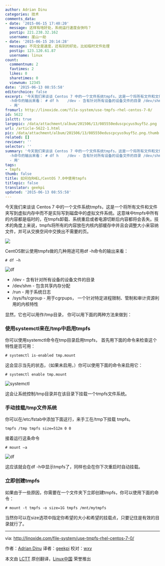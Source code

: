 ```yaml
---
author: Adrian Dinu
categories: 技术
comments_data:
- date: '2015-06-15 17:40:20'
  message: 这样有啥好处，系统运行速度会快吗？
  postip: 221.238.32.162
  username: 崖山一劫
- date: '2015-06-15 20:14:28'
  message: 不完全是速度，还有别的好处，比如临时文件处理
  postip: 123.120.61.87
  username: linux
count:
  commentnum: 2
  favtimes: 2
  likes: 0
  sharetimes: 0
  viewnum: 12345
date: '2015-06-13 08:55:58'
editorchoice: false
excerpt: '今天我们来谈谈 Centos 7 中的一个文件系统tmpfs，这是一个将所有文件和文件夹写到虚拟内存中而不是实际写到磁盘中的虚拟文件系统。这意味中tmpfs中所有的内容都是临时的，在tmpfs卸载、系统重启或者电源切断后内容都将会丢失。技术的角度上来说，tmpfs将所有的内容放在内核内部缓存中并且会调整大小来容纳文件，并可从交换空间中交换出不需要的页。  CentOS默认使用tmpfs做的几种用途可用df
  -h命令的输出来看： # df h    /dev - 含有针对所有设备的设备文件的目录 /dev/shm - 包含共享内存分配 /run - 用于系统日志 /sys/fs/cgroup
  - 用'
fromurl: http://linoxide.com/file-system/use-tmpfs-rhel-centos-7-0/
id: 5622
islctt: true
largepic: /data/attachment/album/201506/13/085550eduscpcyus9uyf5z.png
url: /article-5622-1.html
pic: /data/attachment/album/201506/13/085550eduscpcyus9uyf5z.png.thumb.jpg
related: []
reviewer: ''
selector: ''
summary: '今天我们来谈谈 Centos 7 中的一个文件系统tmpfs，这是一个将所有文件和文件夹写到虚拟内存中而不是实际写到磁盘中的虚拟文件系统。这意味中tmpfs中所有的内容都是临时的，在tmpfs卸载、系统重启或者电源切断后内容都将会丢失。技术的角度上来说，tmpfs将所有的内容放在内核内部缓存中并且会调整大小来容纳文件，并可从交换空间中交换出不需要的页。  CentOS默认使用tmpfs做的几种用途可用df
  -h命令的输出来看： # df h    /dev - 含有针对所有设备的设备文件的目录 /dev/shm - 包含共享内存分配 /run - 用于系统日志 /sys/fs/cgroup
  - 用'
tags:
- tmpfs
thumb: false
title: 如何在RHEL/CentOS 7.0中使用tmpfs
titlepic: false
translator: geekpi
updated: '2015-06-13 08:55:58'
---
```


今天我们来谈谈 Centos 7 中的一个文件系统tmpfs，这是一个将所有文件和文件夹写到虚拟内存中而不是实际写到磁盘中的虚拟文件系统。这意味中tmpfs中所有的内容都是临时的，在tmpfs卸载、系统重启或者电源切断后内容都将会丢失。技术的角度上来说，tmpfs将所有的内容放在内核内部缓存中并且会调整大小来容纳文件，并可从交换空间中交换出不需要的页。


![](/data/attachment/album/201506/13/085550eduscpcyus9uyf5z.png)


CentOS默认使用tmpfs做的几种用途可用df -h命令的输出来看：



```
# df –h

```

![df](/data/attachment/album/201506/13/085601tc607pj0b7vr5hq0.jpg)


* /dev - 含有针对所有设备的设备文件的目录
* /dev/shm - 包含共享内存分配
* /run - 用于系统日志
* /sys/fs/cgroup - 用于cgrpups， 一个针对特定进程限制、管制和审计资源利用的内核特性


显然，它也可以用作/tmp目录， 你可以用下面的两种方法来做到：


### 使用systemctl来在/tmp中启用tmpfs


你可以使用systemctl命令在tmp目录启用tmpfs， 首先用下面的命令来检查这个特性是否可用：



```
# systemctl is-enabled tmp.mount

```

这会显示当先的状态，（如果未启用，）你可以使用下面的命令来启用它：



```
# systemctl enable tmp.mount

```

![systemctl](/data/attachment/album/201506/13/085602htxqmmmm3jzmpvx3.jpg)


这会让系统控制/tmp目录并在该目录下挂载一个tmpfs文件系统。


### 手动挂载/tmp文件系统


你可以在/etc/fstab中添加下面这行，来手工在/tmp下挂载 tmpfs。



```
tmpfs /tmp tmpfs size=512m 0 0

```

接着运行这条命令



```
# mount –a

```

![df](/data/attachment/album/201506/13/085603nr64is4n4o4vcm4a.jpg)


这应该就会在df -h中显示tmpfs了，同样也会在你下次重启时自动挂载。


### 立即创建tmpfs


如果由于一些原因，你需要在一个文件夹下立即创建tmpfs，你可以使用下面的命令：



```
# mount -t tmpfs -o size=1G tmpfs /mnt/mytmpfs

```

当然你可以在size选项中指定你希望的大小和希望的挂载点，只要记住是有效的目录就行了。




---


via: <http://linoxide.com/file-system/use-tmpfs-rhel-centos-7-0/>


作者：[Adrian Dinu](http://linoxide.com/author/adriand/) 译者：[geekpi](https://github.com/geekpi) 校对：[wxy](https://github.com/wxy)


本文由 [LCTT](https://github.com/LCTT/TranslateProject) 原创翻译，[Linux中国](https://linux.cn/) 荣誉推出
